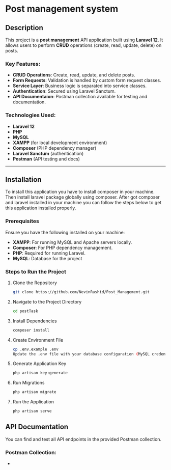 # Post management system

## Description
This project is a **post management** API application built using **Laravel 12**. It allows users to perform **CRUD** operations (create, read, update, delete) on posts.

### Key Features:
- **CRUD Operations**: Create, read, update, and delete posts.
- **Form Requests**: Validation is handled by custom form request classes.
- **Service Layer**: Business logic is separated into service classes.
- **Authentication**: Secured using Laravel Sanctum.
- **API Documentaion**: Postman collection available for testing and documentation.

### Technologies Used:
- **Laravel 12**
- **PHP**
- **MySQL**
- **XAMPP** (for local development environment)
- **Composer** (PHP dependency manager)
- **Laravel Sanctum** (authentication)
- **Postman** (API testing and docs)

---

## Installation
To install this application you have to install composer in your machine. Then install laravel package globally using composer. After got composer and laravel installed in your machine you can follow the steps below to get this application installed properly.

### Prerequisites
Ensure you have the following installed on your machine:
- **XAMPP**: For running MySQL and Apache servers locally.
- **Composer**: For PHP dependency management.
- **PHP**: Required for running Laravel.
- **MySQL**: Database for the project

### Steps to Run the Project

1. Clone the Repository  
   ```bash
   git clone https://github.com/NevinRashid/Post_Management.git
2. Navigate to the Project Directory
   ```bash
   cd postTask
3. Install Dependencies
   ```bash
   composer install
4. Create Environment File
   ```bash
   cp .env.example .env
   Update the .env file with your database configuration (MySQL credentials, database name, etc.).
5. Generate Application Key
    ```bash
    php artisan key:generate
6. Run Migrations
    ```bash
    php artisan migrate
7. Run the Application
    ```bash
    php artisan serve

## API Documentation
You can find and test all API endpoints in the provided Postman collection.

### Postman Collection:
- 
